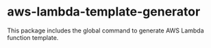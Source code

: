 # aws-lambda-template-generator

This package includes the global command to generate AWS Lambda function template.
